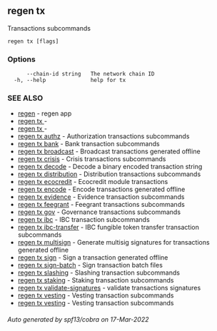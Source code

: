 ## regen tx

Transactions subcommands

```
regen tx [flags]
```

### Options

```
      --chain-id string   The network chain ID
  -h, --help              help for tx
```

### SEE ALSO

* [regen](regen.md)	 - regen app
* [regen tx ](regen_tx_.md)	 - 
* [regen tx ](regen_tx_.md)	 - 
* [regen tx authz](regen_tx_authz.md)	 - Authorization transactions subcommands
* [regen tx bank](regen_tx_bank.md)	 - Bank transaction subcommands
* [regen tx broadcast](regen_tx_broadcast.md)	 - Broadcast transactions generated offline
* [regen tx crisis](regen_tx_crisis.md)	 - Crisis transactions subcommands
* [regen tx decode](regen_tx_decode.md)	 - Decode a binary encoded transaction string
* [regen tx distribution](regen_tx_distribution.md)	 - Distribution transactions subcommands
* [regen tx ecocredit](regen_tx_ecocredit.md)	 - Ecocredit module transactions
* [regen tx encode](regen_tx_encode.md)	 - Encode transactions generated offline
* [regen tx evidence](regen_tx_evidence.md)	 - Evidence transaction subcommands
* [regen tx feegrant](regen_tx_feegrant.md)	 - Feegrant transactions subcommands
* [regen tx gov](regen_tx_gov.md)	 - Governance transactions subcommands
* [regen tx ibc](regen_tx_ibc.md)	 - IBC transaction subcommands
* [regen tx ibc-transfer](regen_tx_ibc-transfer.md)	 - IBC fungible token transfer transaction subcommands
* [regen tx multisign](regen_tx_multisign.md)	 - Generate multisig signatures for transactions generated offline
* [regen tx sign](regen_tx_sign.md)	 - Sign a transaction generated offline
* [regen tx sign-batch](regen_tx_sign-batch.md)	 - Sign transaction batch files
* [regen tx slashing](regen_tx_slashing.md)	 - Slashing transaction subcommands
* [regen tx staking](regen_tx_staking.md)	 - Staking transaction subcommands
* [regen tx validate-signatures](regen_tx_validate-signatures.md)	 - validate transactions signatures
* [regen tx vesting](regen_tx_vesting.md)	 - Vesting transaction subcommands
* [regen tx vesting](regen_tx_vesting.md)	 - Vesting transaction subcommands

###### Auto generated by spf13/cobra on 17-Mar-2022
